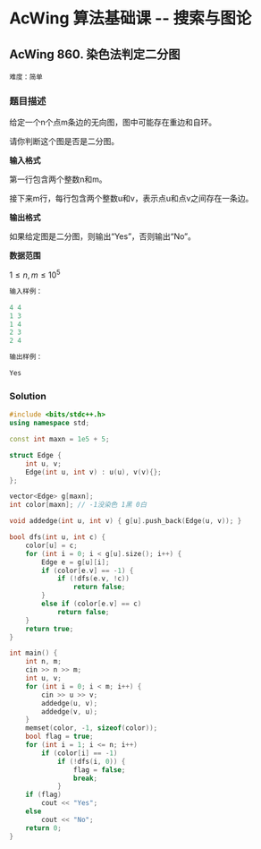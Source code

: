# AcWing 算法基础课 -- 搜索与图论

## AcWing 860. 染色法判定二分图 

`难度：简单`

### 题目描述

给定一个n个点m条边的无向图，图中可能存在重边和自环。

请你判断这个图是否是二分图。

**输入格式**

第一行包含两个整数n和m。

接下来m行，每行包含两个整数u和v，表示点u和点v之间存在一条边。

**输出格式**

如果给定图是二分图，则输出“Yes”，否则输出“No”。

**数据范围**

$1≤n,m≤10^5$

```r
输入样例：

4 4
1 3
1 4
2 3
2 4

输出样例：

Yes
```

### Solution

```cpp
#include <bits/stdc++.h>
using namespace std;

const int maxn = 1e5 + 5;

struct Edge {
    int u, v;
    Edge(int u, int v) : u(u), v(v){};
};

vector<Edge> g[maxn];
int color[maxn]; // -1没染色 1黑 0白

void addedge(int u, int v) { g[u].push_back(Edge(u, v)); }

bool dfs(int u, int c) {
    color[u] = c;
    for (int i = 0; i < g[u].size(); i++) {
        Edge e = g[u][i];
        if (color[e.v] == -1) {
            if (!dfs(e.v, !c))
                return false;
        }
        else if (color[e.v] == c)
            return false;
    }
    return true;
}

int main() {
    int n, m;
    cin >> n >> m;
    int u, v;
    for (int i = 0; i < m; i++) {
        cin >> u >> v;
        addedge(u, v);
        addedge(v, u);
    }
    memset(color, -1, sizeof(color));
    bool flag = true;
    for (int i = 1; i <= n; i++)
        if (color[i] == -1)
            if (!dfs(i, 0)) {
                flag = false;
                break;
            }
    if (flag)
        cout << "Yes";
    else
        cout << "No";
    return 0;
}
```